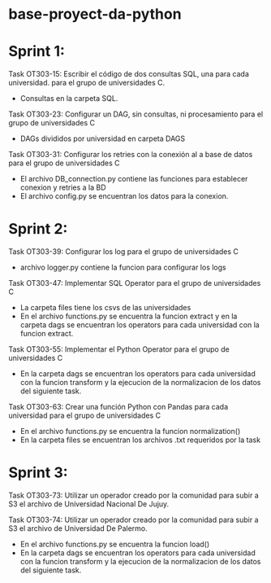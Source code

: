 # base-proyect-da-python

# Sprint 1:

Task OT303-15: Escribir el código de dos consultas SQL, una para cada universidad. para el grupo de universidades C.
* Consultas en la carpeta SQL.

Task OT303-23: Configurar un DAG, sin consultas, ni procesamiento para el grupo de universidades C
* DAGs divididos por universidad en carpeta DAGS

Task OT303-31: Configurar los retries con la conexión al a base de datos para el grupo de universidades C
* El archivo DB_connection.py contiene las funciones para establecer conexion y retries a la BD
* El archivo config.py se encuentran los datos para la conexion. 


# Sprint 2:

Task OT303-39: Configurar los log para el grupo de universidades C
* archivo logger.py contiene la funcion para configurar los logs

Task OT303-47: Implementar SQL Operator para el grupo de universidades C
* La carpeta files tiene los csvs de las universidades
* En el archivo functions.py se encuentra la funcion extract y en la carpeta dags se encuentran los operators para cada universidad con la funcion extract.

Task OT303-55: Implementar el Python Operator para el grupo de universidades C
* En la carpeta dags se encuentran los operators para cada universidad con la funcion transform y la ejecucion de la normalizacion de los datos del siguiente task.

Task OT303-63: Crear una función Python con Pandas para cada universidad para el grupo de universidades C
* En el archivo functions.py se encuentra la funcion normalization() 
* En la carpeta files se encuentran los archivos .txt requeridos por la task

# Sprint 3:

Task OT303-73: Utilizar un operador creado por la comunidad para subir a S3 el archivo de Universidad Nacional De Jujuy.

Task OT303-74: Utilizar un operador creado por la comunidad para subir a S3 el archivo de Universidad De Palermo.
* En el archivo functions.py se encuentra la funcion load() 
* En la carpeta dags se encuentran los operators para cada universidad con la funcion transform y la ejecucion de la normalizacion de los datos del siguiente task.

 


